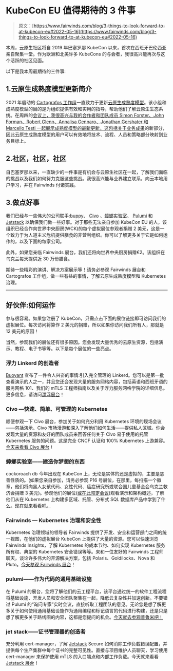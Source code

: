 # KubeCon EU 值得期待的 3 件事

> 原文：[https://www.fairwinds.com/blog/3-things-to-look-forward-to-at-kubecon-eu#2022-05-16](https://www.fairwinds.com/blog/3-things-to-look-forward-to-at-kubecon-eu#2022-05-16)

 本周，云原生社区将自 2019 年巴塞罗那 KubeCon 以来，首次在西班牙巴伦西亚亲自聚集一堂。作为欧洲和北美许多 KubeCons 的与会者，我很高兴能再次与这个活跃的社区见面。

以下是我本周最期待的三件事:

## 1.云原生成熟度模型更新简介

2021 年启动的 [Cartografos 工作组](https://github.com/cncf/cartografos)一直致力于更新[云原生成熟度模型](https://github.com/cncf/cartografos/blob/main/reference/prologue.md)。该小组和成熟度模型的目的是为组织提供有效和实用的指导，帮助他们了解云原生生态系统。在周四的[会议上，我很高兴与我的合作者和团队成员 Simon Forster、John Forman、Robert Glenn、Annalisa Gennaro、Jonathan Gershater 和 Marcello Testi 一起展示成熟度模型的最新更新。这包括关于](https://events.linuxfoundation.org/kubecon-cloudnativecon-europe/program/schedule/)[业务成果](https://github.com/cncf/cartografos/blob/main/reference/business_outcomes.md)的新部分，因此云原生成熟度模型的用户可以有效地将技术、流程、人员和策略部分映射到业务目标上。

## 2.社区，社区，社区

自巴塞罗那以来，一直缺少的一件事是有机会与云原生社区在一起，了解我们面临的挑战以及我们如何努力克服这些挑战。我很高兴能与业界建立联系，向云本地用户学习，并在 Fairwinds 付诸实践。

## 3.做点好事

我们已经与一些伟大的公司联手:[buppy](https://buoyant.io/)、 [Civo](https://www.civo.com/) 、[蟑螂实验室](https://www.cockroachlabs.com/)、 [Pulumi](https://www.pulumi.com/) 和 [Jetstack](https://www.jetstack.io/) 以确保我们做一些好事。对于那些无法亲自参加 KubeCon EU 的人，该组织已经合作向世界中央厨房(WCK)的每个虚拟展位参观者捐赠 2 美元，这是一个致力于为人道主义危机提供膳食的非营利组织。你可以了解更多关于它是如何运作的，以及下面的每家公司。

此外，如果您亲临 Fairwinds 展台，我们还将向世界中央厨房捐赠€2。该组织在乌克兰每天提供近 30 万份膳食。

期待一些精彩的演讲、解决方案展示等！请务必参观 Fairwinds 展台和 Cartografos 工作组，做一些有益的事情，了解云原生成熟度模型和 Kubernetes 治理。

* * *

## 好伙伴:如何运作

参与很容易。如果您注册了 KubeCon，只需点击下面的展位链接即可访问我们的虚拟展位。每次访问将算作 2 美元的捐赠，所以如果你访问我们所有人，那就是 12 美元的原因！

当然，参观我们的展位还有很多原因。您会发现大量优秀的云原生资源，包括演示、教程、电子书等等。以下是每个展位的一些亮点。

### 浮力 Linkerd 的创造者

[Buoyant](https://buoyant.io/) 宣布了一件令人兴奋的事情:引入完全管理的 Linkerd。您可以是第一批查看演示的人之一，并且您还会发现大量的服务网格内容，包括英语和西班牙语的服务网格 101、我们的 mTLS 工程师指南以及关于浮力服务网格学院的详细信息。更多信息，请访问[漂浮展台](https://kubecon-cloudnativecon-europe.com/virtual-exhibitor/?v4b4342b0f72f3260e37d74de68eab433fee0c641d933e76d52be7eb34b211371656f07b5a54b2e522db3ac7b27c7d555=908815D44FE61A2E80915ACEC6E64FC9A625809715300E330E9CA19100987FDC5540D5D12FFF991541BCDBA641CF8FDC)！

### Civo —快速、简单、可管理的 Kubernetes

顺便参观一下 Civo 展台，参加关于如何充分利用 Kubernetes 环境的现场会议——包括演示、Civo 市场漫游和深入了解他们如何生活——提供私人区域。你会发现大量的资源和友好的团队成员来回答任何关于 Civo 易于使用的托管 Kubernetes 服务的问题。这是完全 CNCF 认证和 100% Kubernetes 上游兼容。[今天来看看 Civo 展台](http://civo.io/kubecon)！

### 蟑螂实验室——建造你梦想的东西

cockoroach db 今年出现在 KubeCon 上，无论是实体的还是虚拟的，主要是慈善性质的。(如果您亲自参加，请务必参观 P16 号展位，在那里，每扫描一个徽章，他们将向黑人女孩代码、女性代码、癌症研究所或联合国儿童基金会乌克兰救济会捐赠 3 美元)。参观他们的展位([或在此预定会议](https://www.cockroachlabs.com/guides/kubecon-emea-2022/))观看演示和架构概述，了解他们从在 Kubernetes 上构建多区域、托管、分布式 SQL 数据库产品中学到了什么。[现在就来看看吧。](http://cockroachlabs.com/kubecon)

### Fairwinds — Kubernetes 治理和安全性

Kubernetes 治理领域的领导者 Fairwinds 提供了开发、安全和运营部门之间的统一视图，在他们的虚拟展台 KubeCon 上提供了大量的资源。您可以快速浏览 Fairwinds Insights，了解 Kubernetes 的成本节约、如何实现 Kubernetes 服务所有权、典型的 Kubernetes 安全错误等等。来和一位友好的 Fairwinds 工程师聊天，谈论许多伟大的开源解决方案，包括 Polaris、Goldilocks、Nova 和 Pluto。[今天参观 Fairwinds 展台](https://fairwinds.com/kubecon)！

### pulumi——作为代码的通用基础设施

在 Pulumi 的展台，您将了解他们的云工程平台，该平台通过统一的软件工程流程将基础设施、开发人员和安全团队聚集在一起，降低云复杂性并加速创新。不要错过 Pulumi 的“询问专家”实时会议，直接听取工程团队的意见。无论您是想了解更多关于如何使用通用基础设施作为通用编程和标记语言的代码进行构建，还是只是想了解更多关于路线图的内容，这都是您提问的机会。[今天就去参观普鲁米吧！](https://bit.ly/3M5b6Qj)

### jet stack——证书管理器的创造者

充分利用 cert-manager，了解 [Jetstack](https://www.jetstack.io/jetstack-secure/) Secure 如何消除工作负载错误配置，并提供每个生产集群中每个证书的完整可见性。直接与项目维护人员聊天，学习使用 cert-manager 来保护使用 mTLS 的入口端点和内部工作负载。今天就来看看 [Jetstack 展台](https://jetstack.io/kubecon)！